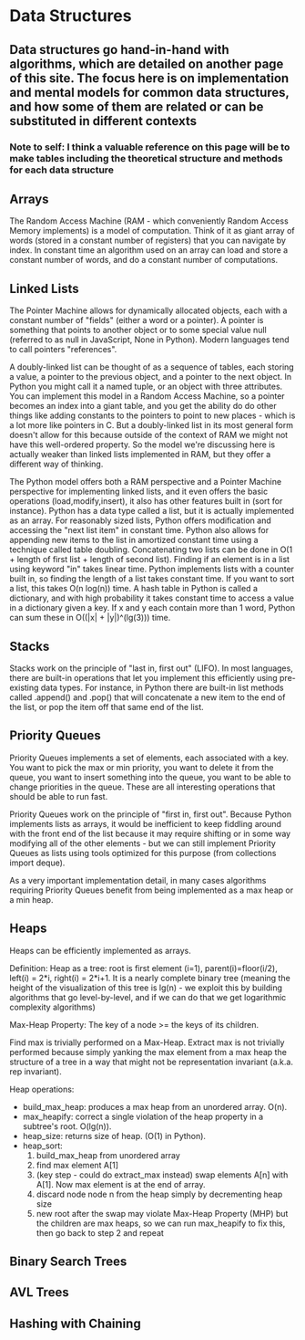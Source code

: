 # Data Structures

## Data structures go hand-in-hand with algorithms, which are detailed on another page of this site. The focus here is on implementation and mental models for common data structures, and how some of them are related or can be substituted in different contexts

### Note to self: I think a valuable reference on this page will be to make tables including the theoretical structure and methods for each data structure

## Arrays

The Random Access Machine (RAM - which conveniently Random Access Memory implements) is a model of computation. Think of it as giant array of words (stored in a constant number of registers) that you can navigate by index. In constant time an algorithm used on an array can load and store a constant number of words, and do a constant number of computations.

## Linked Lists

The Pointer Machine allows for dynamically allocated objects, each with a constant number of "fields" (either a word or a pointer). A pointer is something that points to another object or to some special value null (referred to as null in JavaScript, None in Python). Modern languages tend to call pointers "references".

A doubly-linked list can be thought of as a sequence of tables, each storing a value, a pointer to the previous object, and a pointer to the next object. In Python you might call it a named tuple, or an object with three attributes. You can implement this model in a Random Access Machine, so a pointer becomes an index into a giant table, and you get the ability do do other things like adding constants to the pointers to point to new places - which is a lot more like pointers in C. But a doubly-linked list in its most general form doesn't allow for this because outside of the context of RAM we might not have this well-ordered property. So the model we're discussing here is actually weaker than linked lists implemented in RAM, but they offer a different way of thinking.

The Python model offers both a RAM perspective and a Pointer Machine perspective for implementing linked lists, and it even offers the basic operations (load,modify,insert), it also has other features built in (sort for instance). Python has a data type called a list, but it is actually implemented as an array. For reasonably sized lists, Python offers modification and accessing the "next list item" in constant time. Python also allows for appending new items to the list in amortized constant time using a technique called table doubling. Concatenating two lists can be done in O(1 + length of first list + length of second list). Finding if an element is in a list using keyword "in" takes linear time. Python implements lists with a counter built in, so finding the length of a list takes constant time. If you want to sort a list, this takes O(n log(n)) time. A hash table in Python is called a dictionary, and with high probability it takes constant time to access a value in a dictionary given a key. If x and y each contain more than 1 word, Python can sum these in O((|x| + |y|)^(lg(3))) time.

## Stacks

Stacks work on the principle of "last in, first out" (LIFO). In most languages, there are built-in operations that let you implement this efficiently using pre-existing data types. For instance, in Python there are built-in list methods called .append() and .pop() that will concatenate a new item to the end of the list, or pop the item off that same end of the list.

## Priority Queues

Priority Queues implements a set of elements, each associated with a key. You want to pick the max or min priority, you want to delete it from the queue, you want to insert something into the queue, you want to be able to change priorities in the queue. These are all interesting operations that should be able to run fast.

Priority Queues work on the principle of "first in, first out". Because Python implements lists as arrays, it would be inefficient to keep fiddling around with the front end of the list because it may require shifting or in some way modifying all of the other elements - but we can still implement Priority Queues as lists using tools optimized for this purpose (from collections import deque).

As a very important implementation detail, in many cases algorithms requiring Priority Queues benefit from being implemented as a max heap or a min heap.

## Heaps

Heaps can be efficiently implemented as arrays.

Definition:
Heap as a tree: root is first element (i=1), parent(i)=floor(i/2), left(i) = 2\*i, right(i) = 2\*i+1. It is a nearly complete binary tree (meaning the height of the visualization of this tree is lg(n) - we exploit this by building algorithms that go level-by-level, and if we can do that we get logarithmic complexity algorithms)

Max-Heap Property:
The key of a node >= the keys of its children.

Find max is trivially performed on a Max-Heap. Extract max is not trivially performed because simply yanking the max element from a max heap the structure of a tree in a way that might not be representation invariant (a.k.a. rep invariant).

Heap operations:
* build_max_heap: produces a max heap from an unordered array. O(n).
* max_heapify: correct a single violation of the heap property in a subtree's root. O(lg(n)).
* heap_size: returns size of heap. (O(1) in Python).
* heap_sort:
   1. build_max_heap from unordered array
   2. find max element A[1]
   3. (key step - could do extract_max instead) swap elements A[n] with A[1]. Now max element is at the end of array.
   4. discard node node n from the heap simply by decrementing heap size
   5. new root after the swap may violate Max-Heap Property (MHP) but the children are max heaps, so we can run max_heapify to fix this, then go back to step 2 and repeat

## Binary Search Trees

## AVL Trees

## Hashing with Chaining

